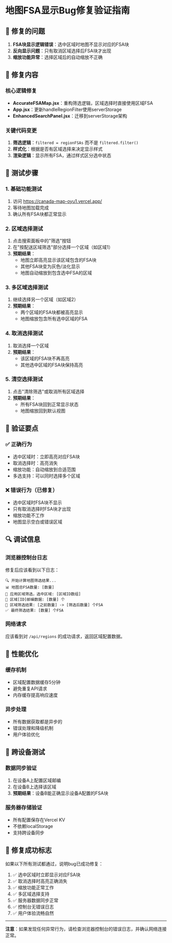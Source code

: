 # 地图FSA显示Bug修复验证指南

## 🐛 修复的问题
1. **FSA块显示逻辑错误**：选中区域时地图不显示对应的FSA块
2. **反向显示问题**：只有取消区域选择后FSA块才出现
3. **缩放功能异常**：选择区域后的自动缩放不正确

## 🔧 修复内容

### 核心逻辑修复
- **AccurateFSAMap.jsx**：重构筛选逻辑，区域选择时直接使用区域FSA
- **App.jsx**：更新handleRegionFilter使用serverStorage
- **EnhancedSearchPanel.jsx**：迁移到serverStorage架构

### 关键代码变更
1. **筛选逻辑**：`filtered = regionFSAs` 而不是 `filtered.filter()`
2. **样式化**：根据是否有区域选择来决定显示样式
3. **渲染逻辑**：显示所有FSA，通过样式区分选中状态

## 🧪 测试步骤

### 1. 基础功能测试
1. 访问 https://canada-map-oyu1.vercel.app/
2. 等待地图加载完成
3. 确认所有FSA块都正常显示

### 2. 区域选择测试
1. 点击搜索面板中的"筛选"按钮
2. 在"按配送区域筛选"部分选择一个区域（如区域1）
3. **预期结果**：
   - 地图立即高亮显示该区域包含的FSA块
   - 其他FSA块变为灰色/淡化显示
   - 地图自动缩放到包含选中FSA的区域

### 3. 多区域选择测试
1. 继续选择另一个区域（如区域2）
2. **预期结果**：
   - 两个区域的FSA块都被高亮显示
   - 地图缩放包含所有选中区域的FSA

### 4. 取消选择测试
1. 取消选择一个区域
2. **预期结果**：
   - 该区域的FSA块不再高亮
   - 其他选中区域的FSA块保持高亮

### 5. 清空选择测试
1. 点击"清除筛选"或取消所有区域选择
2. **预期结果**：
   - 所有FSA块回到正常显示状态
   - 地图缩放回到默认视图

## 🎯 验证要点

### ✅ 正确行为
- 选中区域时：立即高亮对应FSA块
- 取消选择时：高亮消失
- 缩放功能：自动缩放到合适范围
- 多选支持：可以同时选择多个区域

### ❌ 错误行为（已修复）
- 选中区域时FSA块不显示
- 只有取消选择时FSA块才出现
- 缩放功能不工作
- 地图显示空白或错误区域

## 🔍 调试信息

### 浏览器控制台日志
修复后应该看到以下日志：
```
🔍 开始计算地图筛选结果...
📊 地图总FSA数量: [数量]
🎯 应用区域筛选，选中区域: [区域ID数组]
📍 区域[ID]邮编数据: [数量] 个
📍 区域筛选结果: [之前数量] -> [筛选后数量] 个FSA
✅ 最终筛选结果: [数量] 个FSA
```

### 网络请求
应该看到对 `/api/regions` 的成功请求，返回区域配置数据。

## 🚀 性能优化

### 缓存机制
- 区域配置数据缓存5分钟
- 避免重复API请求
- 内存缓存提高响应速度

### 异步处理
- 所有数据获取都是异步的
- 错误处理和降级机制
- 用户体验优化

## 📱 跨设备测试

### 数据同步验证
1. 在设备A上配置区域邮编
2. 在设备B上选择该区域
3. **预期结果**：设备B能正确显示设备A配置的FSA块

### 服务器存储验证
- 所有配置保存在Vercel KV
- 不依赖localStorage
- 支持跨设备同步

## 🎉 修复成功标志

如果以下所有测试都通过，说明bug已成功修复：

1. ✅ 选中区域时立即显示对应FSA块
2. ✅ 取消选择时高亮正确消失
3. ✅ 缩放功能正常工作
4. ✅ 多区域选择支持
5. ✅ 服务器数据同步正常
6. ✅ 控制台无错误日志
7. ✅ 用户体验流畅自然

---

**注意**：如果发现任何异常行为，请检查浏览器控制台的错误日志，并确认网络连接正常。
